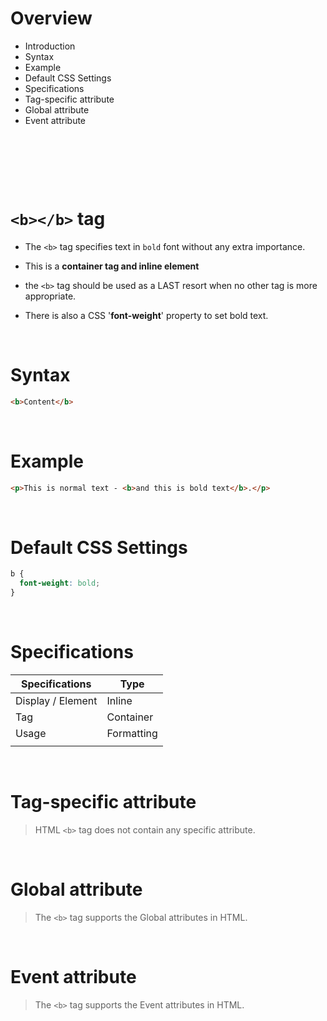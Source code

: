 # Overview

- Introduction
- Syntax
- Example
- Default CSS Settings
- Specifications
- Tag-specific attribute
- Global attribute
- Event attribute

&nbsp;

&nbsp;

&nbsp;

# `<b></b>` tag

- The `<b>` tag specifies text in `bold` font without any extra importance.

- This is a **container tag and inline element**

- the `<b>` tag should be used as a LAST resort when no other tag is more appropriate.

- There is also a CSS '**font-weight**' property to set bold text.

&nbsp;

# Syntax

```html
<b>Content</b>
```

&nbsp;

# Example

```html
<p>This is normal text - <b>and this is bold text</b>.</p>
```

&nbsp;

# Default CSS Settings

```css
b {
  font-weight: bold;
}
```

&nbsp;

# Specifications

| Specifications    | Type       |
| ----------------- | ---------- |
| Display / Element | Inline     |
| Tag               | Container  |
| Usage             | Formatting |
|                   |            |

&nbsp;

# Tag-specific attribute

> HTML `<b>` tag does not contain any specific attribute.

&nbsp;

# Global attribute

> The `<b>` tag supports the Global attributes in HTML.

&nbsp;

# Event attribute

> The `<b>` tag supports the Event attributes in HTML.
